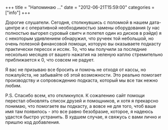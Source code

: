 +++
title = "Напоминаю ..."
date = "2012-06-21T15:59:00"
categories = ["info"]
+++


Дорогие слушатели. Сегодня, столкнувшись с поломкой в нашем дата-центре и с оперативной необходимостью замены оборудования (у нас полностью выгорел суровый свитч и полетел один из дисков в рэйде) я с некоторым удивлением обнаружил, что ручеек той небольшой, но очень полезной финансовой помощи, которую вы оказываете подкасту практически пересох и иссяк. То, что мы получили за последние несколько месяцев от вашего нажатия на зеленую каплю стремительно приближается к 0, что совсем не радует.
<!-- more -->
Я вас не призываю все бросить и помочь не отходя от кассы, но пожалуйста, не забывайте об этой возможности. Это реально помогает производству и сопровождению подкаста, который мы все так нежно любим.

P.S. Спасибо всем, кто откликнулся. К сожалению сайт помощи перестал обновлять список друзей и помощников, и хотя я прекарсно понимаю, что помогаете вы подкасту, а вовсе не для того, чтоб ваше имя там появилось - это все равно безобразие, которое, я надеюсь удастся быстро устранить. В худшем случае, я свяжусь с вами лично и пришлю код добавления.